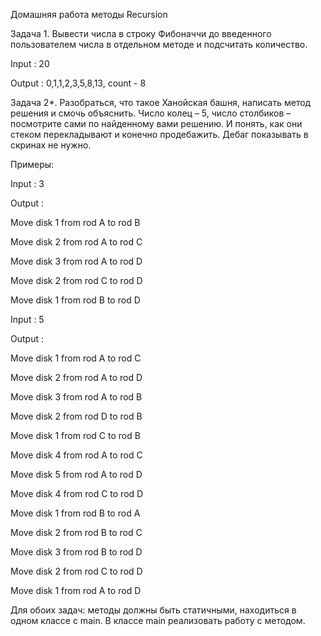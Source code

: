 Домашняя работа методы Recursion

Задача 1.
Вывести числа в строку Фибоначчи до введенного пользователем числа в отдельном методе и подсчитать количество.

Input : 20

Output : 0,1,1,2,3,5,8,13, count - 8

Задача 2*.
Разобраться, что такое Ханойская башня, написать метод решения и смочь объяснить. Число колец – 5, число столбиков – посмотрите сами по найденному вами решению. И понять, как они стеком перекладывают и конечно продебажить. Дебаг показывать в скринах не нужно.

Примеры:

Input : 3

Output :


Move disk 1 from rod A to rod B

Move disk 2 from rod A to rod C


Move disk 3 from rod A to rod D

Move disk 2 from rod C to rod D

Move disk 1 from rod B to rod D


Input : 5

Output :

Move disk 1 from rod A to rod C

Move disk 2 from rod A to rod D

Move disk 3 from rod A to rod B

Move disk 2 from rod D to rod B

Move disk 1 from rod C to rod B

Move disk 4 from rod A to rod C

Move disk 5 from rod A to rod D

Move disk 4 from rod C to rod D

Move disk 1 from rod B to rod A

Move disk 2 from rod B to rod C

Move disk 3 from rod B to rod D

Move disk 2 from rod C to rod D

Move disk 1 from rod A to rod D

Для обоих задач: методы должны быть статичными, находиться в одном классе с main. В классе main реализовать работу с методом.



